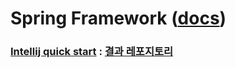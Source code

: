 # Spring Framework ([docs](https://docs.spring.io/spring-framework/docs/current/reference/html/core.html#spring-core))

### [Intellij quick start](https://glow153.tistory.com/25) : [결과 레포지토리](https://github.com/LeeJun1118/spring-frame-work-test-project)


